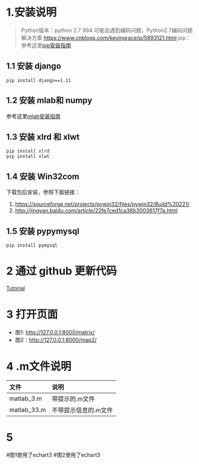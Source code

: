 # 1.安装说明

> Python版本：python 2.7 X64
> 可能会遇到编码问题，Python2.7编码问题解决方案
https://www.cnblogs.com/kevingrace/p/5893121.html
> pip：参考这里[pip安装指南](https://www.cnblogs.com/rain124/p/6196053.html)

## 1.1 安装 django
```
pip install django==1.11
```
## 1.2 安装 mlab和 numpy
参考这里[mlab安装指南](http://blog.csdn.net/sunny_xsc1994/article/details/70197168)

## 1.3 安装 xlrd 和 xlwt
```
pip install xlrd
pip install xlwt
```

## 1.4 安装 Win32com
下载包后安装，参照下面链接：

1. https://sourceforge.net/projects/pywin32/files/pywin32/Build%20221/
2. http://jingyan.baidu.com/article/22fe7ced1ca36b3003617f7a.html

## 1.5 安装 pypymysql
```
pip install pymysql
```



# 2 通过 github 更新代码
[Tutorial](https://www.cnblogs.com/mff520mff/archive/2017/08/13/7355118.html)

# 3 打开页面

- 图1: http://127.0.0.1:8000/matrix/
- 图2：http://127.0.0.1:8000/map2/

# 4 .m文件说明

|文件|说明|
|:----|:-----|
|matlab_3.m| 带提示的.m文件|
|matlab_33.m | 不带提示信息的.m文件|

# 5
#图1使用了echart3
#图2使用了echart3